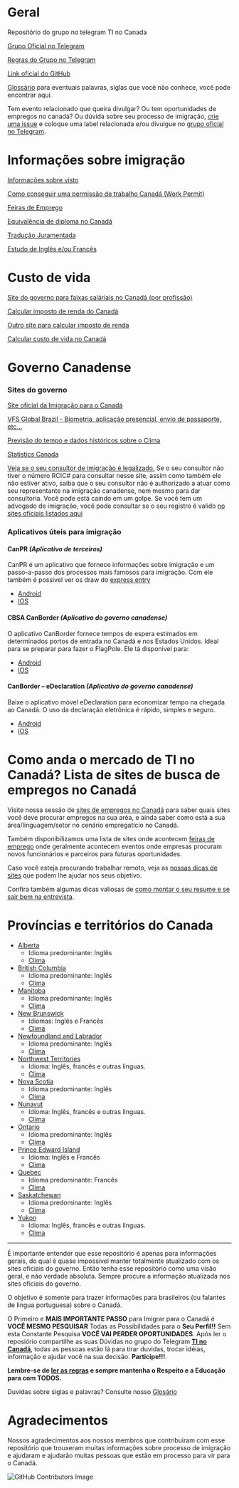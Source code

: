 # Geral

Repositório do grupo no telegram TI no Canada

[Grupo Oficial no Telegram](https://t.me/ti_no_canada)

[Regras do Grupo no Telegram](https://github.com/ti-no-canada/Geral/blob/master/regras-do-grupo.md)

[Link oficial do GitHub](https://github.com/ti-no-canada)

[Glossário](https://github.com/ti-no-canada/imigracao-para-o-canada/blob/master/glossario.md) para eventuais palavras, siglas que você não conhece, você pode encontrar aqui.

Tem evento relacionado que queira divulgar? Ou tem oportunidades de empregos no canadá? Ou dúvida sobre seu processo de imigração,
[crie uma issue](https://github.com/ti-no-canada/Geral/issues/new) e coloque uma label relacionada e/ou divulgue no [grupo oficial no Telegram](https://t.me/ti_no_canada).

# Informações sobre imigração

[Informações sobre visto](https://github.com/ti-no-canada/Geral/blob/master/informacoes-gerais-sobre-visto.md)

[Como conseguir uma permissão de trabalho Canadá (Work Permit)](https://github.com/ti-no-canada/imigracao-para-o-canada/blob/master/como-conseguir-um-work-permit-no-canada.md)

[Feiras de Emprego](https://github.com/ti-no-canada/imigracao-para-o-canada/blob/master/Trabalhar%20no%20Canadá/feiras-emprego.md)

[Equivalência de diploma no Canadá](https://github.com/ti-no-canada/Geral/blob/master/equivalencia-de-diploma.md)

[Tradução Juramentada](https://github.com/ti-no-canada/Geral/blob/master/traducao-juramentada.md)

[Estudo de Inglês e/ou Francês](https://github.com/ti-no-canada/imigracao-para-o-canada/blob/master/dicas-de-idiomas.md)

# Custo de vida

[Site do governo para faixas saláriais no Canadá (por profissão)](https://www.jobbank.gc.ca/explorecareers)

[Calcular imposto de renda do Canadá](https://www.ey.com/ca/en/services/tax/tax-calculators-2018-personal-tax)

[Outro site para calcular imposto de renda](https://neuvoo.ca/tax-calculator/)

[Calcular custo de vida no Canadá](https://www.numbeo.com/cost-of-living/in/Toronto)

# Governo Canadense

### Sites do governo

[Site oficial da Imigração para o Canadá](https://www.canada.ca/en/services/immigration-citizenship.html)

[VFS Global Brazil - Biometria, aplicação presencial, envio de passaporte, etc...](https://www.vfsglobal.ca/canada/brazil/index.html)

[Previsão do tempo e dados históricos sobre o Clima](https://weather.gc.ca/canada_e.html)

[Statistics Canada](https://www.statcan.gc.ca/eng/start)

[Veja se o seu consultor de imigração é legalizado.](https://iccrc-crcic.ca/find-a-professional/) Se o seu consultor não tiver o número RCIC# para consultar nesse site, assim como também ele não estiver ativo, saiba que o seu consultor não é authorizado a atuar como seu representante na imigração canadense, nem mesmo para dar consultoria. Você pode está caindo em um golpe. Se você tem um advogado de imigração, você pode consultar se o seu registro é valido [no sites oficiais listados aqui](https://www.canada.ca/en/immigration-refugees-citizenship/services/immigration-citizenship-representative/choose/authorized.html#law-societies)


### Aplicativos úteis para imigração

#### CanPR _(Aplicativo de terceiros)_

CanPR é um aplicativo que fornece informações sobre imigração e um passo-a-passo dos processos mais famosos para imigração. Com ele também é possivel ver os draw do [express entry](https://github.com/ti-no-canada/imigracao-para-o-canada/blob/master/informacoes-gerais-sobre-visto.md#o-que-é-express-entry)

- [Android](https://play.google.com/store/apps/details?id=maaz.canpr.myapplication&hl=en_CA)
- [IOS](https://apps.apple.com/ca/app/canpr/id1447024170)

#### CBSA CanBorder _(Aplicativo do governo canadense)_

O aplicativo CanBorder fornece tempos de espera estimados em determinados portos de entrada no Canadá e nos Estados Unidos. Ideal para se preparar para fazer o FlagPole. Ele tá disponivel para:

- [Android](https://play.google.com/store/apps/details?id=ca.gc.cbsa.canborder.bwt&hl=en_CA)
- [IOS](https://apps.apple.com/ca/app/cbsa-canborder/id1110491634)

#### CanBorder – eDeclaration _(Aplicativo do governo canadense)_

Baixe o aplicativo móvel eDeclaration para economizar tempo na chegada ao Canadá. O uso da declaração eletrônica é rápido, simples e seguro.

- [Android](https://play.google.com/store/apps/details?id=ca.gc.cbsa.edeclaration&hl=en_CA)
- [IOS](https://apps.apple.com/ca/app/canborder-edeclaration/id1209044444)

# Como anda o mercado de TI no Canadá? Lista de sites de busca de empregos no Canadá
Visite nossa sessão de [sites de empregos no Canadá](https://github.com/ti-no-canada/imigracao-para-o-canada/blob/master/Trabalhar%20no%20Canadá/sites-de-emprego.md) para saber quais sites você deve procurar empregos na sua aréa, e ainda saber como está a sua área/linguagem/setor no cenário empregatício no Canadá.

Também disponibilizamos uma lista de sites onde acontecem [feiras de emprego](https://github.com/ti-no-canada/imigracao-para-o-canada/blob/master/Trabalhar%20no%20Canadá/feiras-emprego.md) onde geralmente acontecem eventos onde empresas procuram novos funcionários e parceiros para futuras oportunidades.

Caso você esteja procurando trabalhar remoto, veja as [nossas dicas de sites](https://github.com/ti-no-canada/imigracao-para-o-canada/blob/master/Trabalhar%20no%20Canadá/trabalho-remoto.md) que podem lhe ajudar nos seus objetivo.

Confira também algumas dicas valiosas de [como montar o seu resume e se sair bem na entrevista](https://github.com/ti-no-canada/imigracao-para-o-canada/blob/master/Trabalhar%20no%20Canad%C3%A1/Entrevistas-de-emprego.md).

# Províncias e territórios do Canada

- [Alberta](https://en.wikipedia.org/wiki/Alberta)
  - Idioma predominante: Inglês
  - [Clima](https://www.currentresults.com/Weather/Canada/Alberta/average-alberta-weather.php)
- [British Columbia](https://en.wikipedia.org/wiki/British_Columbia)
  - Idioma predominante: Inglês
  - [Clima](https://www.currentresults.com/Weather/Canada/British-Columbia/average-british-columbia-weather.php)
- [Manitoba](https://en.wikipedia.org/wiki/Manitoba)
  - Idioma predominante: Inglês
  - [Clima](https://www.currentresults.com/Weather/Canada/Manitoba/average-manitoba-weather.php)
- [New Brunswick](https://en.wikipedia.org/wiki/New_Brunswick)
  - Idiomas: Inglês e Francês
  - [Clima](https://www.currentresults.com/Weather/Canada/New-Brunswick/average-new-brunswick-weather.php)
- [Newfoundland and Labrador](https://en.wikipedia.org/wiki/Newfoundland_and_Labrador)
  - Idioma predominante: Inglês
  - [Clima](https://www.currentresults.com/Weather/Canada/Newfoundland-Labrador/average-newfoundland-labrador-weather.php)
- [Northwest Territories](https://en.wikipedia.org/wiki/Northwest_Territories)
  - Idioma: Inglês, francês e outras linguas.
  - [Clima](https://www.currentresults.com/Weather/Canada/Northwest-Territories/average-northwest-territories-weather.php)
- [Nova Scotia](https://en.wikipedia.org/wiki/Nova_Scotia)
  - Idioma predominante: Inglês
  - [Clima](https://www.currentresults.com/Weather/Canada/Nova-Scotia/average-nova-scotia-weather.php)
- [Nunavut](https://en.wikipedia.org/wiki/Nunavut)
  - Idioma: Inglês, francês e outras linguas.
  - [Clima](https://www.currentresults.com/Weather/Canada/Nunavut/average-nunavut-weather.php)
- [Ontario](https://en.wikipedia.org/wiki/Ontario)
  - Idioma predominante: Inglês
  - [Clima](https://www.currentresults.com/Weather/Canada/Ontario/average-ontario-weather.php)
- [Prince Edward Island](https://en.wikipedia.org/wiki/Prince_Edward_Island)
  - Idioma: Inglês e Francês
  - [Clima](https://www.currentresults.com/Weather/Canada/Prince-Edward-Island/average-prince-edward-island-weather.php)
- [Quebec](https://en.wikipedia.org/wiki/Quebec)
  - Idioma predominante: Francês
  - [Clima](https://www.currentresults.com/Weather/Canada/Quebec/average-quebec-weather.php)
- [Saskatchewan](https://en.wikipedia.org/wiki/Saskatchewan)
  - Idioma predominante: Inglês
  - [Clima](https://www.currentresults.com/Weather/Canada/Saskatchewan/average-saskatchewan-weather.php)
- [Yukon](https://en.wikipedia.org/wiki/Yukon)
  - Idioma: Inglês, francês e outras linguas.
  - [Clima](https://www.currentresults.com/Weather/Canada/Yukon/average-yukon-weather.php)




---

É importante entender que esse repositório é apenas para informações gerais, do qual é quase impossivel manter totalmente atualizado com os sites oficiais do governo. Então tenha esse repositório como uma visão geral, e não verdade absoluta. Sempre procure a informação atualizada nos sites oficiais do governo.

O objetivo é somente para trazer informações para brasileiros (ou falantes de lingua portuguesa) sobre o Canadá.

O Primeiro e **MAIS IMPORTANTE PASSO** para Imigrar para o Canadá é **VOCÊ MESMO PESQUISAR** Todas as Possibilidades para o **Seu Perfil!!**
Sem esta Constante Pesquisa **VOCÊ VAI PERDER OPORTUNIDADES**.
Após ler o reposiório compartilhe as suas Dúvidas no grupo do Telegram **[TI no Canadá](https://t.me/ti_no_canada)**, todas as pessoas estão lá para tirar duvidas, trocar idéias, informação e ajudar você na sua decisão. **Participe!!!**.

**Lembre-se de [ler as regras](https://github.com/ti-no-canada/imigracao-para-o-canada/blob/master/regras-do-grupo.md) e sempre mantenha o Respeito e a Educação para com TODOS.**

Duvidas sobre siglas e palavras? Consulte nosso [Glosário](https://github.com/ti-no-canada/imigracao-para-o-canada/blob/master/glossario.md)


# Agradecimentos
Nossos agradecimentos aos nossos membros que contribuiram com esse repositório que trouxeram muitas informações sobre processo de imigração e ajudaram e ajudarão muitas pessoas que estão em processo para vir para o Canadá.

![GitHub Contributors Image](https://contrib.rocks/image?repo=ti-no-canada/imigracao-para-o-canada)
